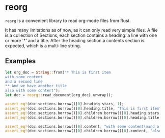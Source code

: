 # reorg

`reorg` is a convenient library to read org-mode files from Rust.

It has many limitations as of now, as it can only read very simple
files. A file is a collection of Sections, each section contains a
heading: a line with one or more '*' and a title. After the heading
section a contents section is expected, which is a multi-line string.

## Examples

```rust
let org_doc = String::from("* This is first item
with some content
and a second line
** And we have another title
also with some content");
let doc = reorg::read_document(org_doc).unwrap();

assert_eq!(doc.sections.borrow()[0].heading.stars, 1);
assert_eq!(doc.sections.borrow()[0].heading.title, "This is first item");
assert_eq!(doc.sections.borrow()[0].children.borrow()[0].heading.stars, 2);
assert_eq!(doc.sections.borrow()[0].children.borrow()[0].heading.title, "And we have another title");

assert_eq!(doc.sections.borrow()[0].content, "with some content\nand a second line\n");
assert_eq!(doc.sections.borrow()[0].children.borrow()[0].content, "also with some content");
```
